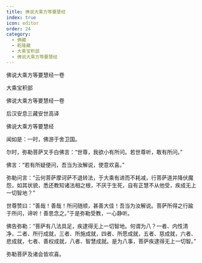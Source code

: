 ```yaml
---
title: 佛说大乘方等要慧经
index: true
icon: editor
order: 24
category:
  - 佛藏
  - 乾隆藏
  - 大乘宝积部
  - 佛说大乘方等要慧经
---
```


佛说大乘方等要慧经一卷  

大乘宝积部  

佛说大乘方等要慧经一卷  

后汉安息三藏安世高译  

佛说大乘方等要慧经  

闻如是：一时，佛游于舍卫国。  

尔时，弥勒菩萨叉手白佛言：“世尊，我欲小有所问。若世尊听，敢有所问。”  

佛言：“若有所疑便问，吾当为汝解说，使意欢喜。”  

弥勒问言：“云何菩萨摩诃萨不退转法，于大乘有进而不耗减，行菩萨道并降伏魔怨，如其状貌，悉还教知诸法相之根，不厌于生死，自有正慧不从他受，疾成无上一切智地？”  

世尊赞曰：“善哉！善哉！所问随顺，甚善大佳！吾当为汝解说。菩萨所得之行踰于所问，谛听！善思念之。”于是弥勒受教，一心静听。  

佛告弥勒：“菩萨有八法具足，疾逮得无上一切智地。何谓为八？一者、内性清净，二者、所行成就，三者、所施成就，四者、所愿成就，五者、慈成就，六者、悲成就，七者、善权成就，八者、智慧成就。是为八事，菩萨疾逮得无上一切智。”  

弥勒菩萨及诸会皆欢喜。  
